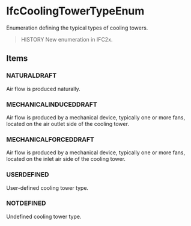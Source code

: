 # IfcCoolingTowerTypeEnum

Enumeration defining the typical types of cooling towers.

> HISTORY  New enumeration in IFC2x.

## Items

### NATURALDRAFT
Air flow is produced naturally.

### MECHANICALINDUCEDDRAFT
Air flow is produced by a mechanical device, typically one or more fans, located on the air outlet side of the cooling tower.

### MECHANICALFORCEDDRAFT
Air flow is produced by a mechanical device, typically one or more fans, located on the inlet air side of the cooling tower.

### USERDEFINED
User-defined cooling tower type.

### NOTDEFINED
Undefined cooling tower type.

